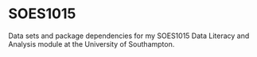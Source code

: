 # SOES1015
Data sets and package dependencies for my SOES1015 Data Literacy and Analysis module at the University of Southampton.
